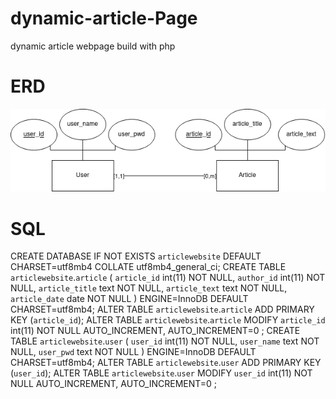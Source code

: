# dynamic-article-Page
dynamic article webpage build with php

# ERD

![alt text](https://github.com/fritzbernert/dynamic-article-Page/blob/main/erd.png?raw=true)


# SQL

CREATE DATABASE IF NOT EXISTS `articlewebsite` DEFAULT CHARSET=utf8mb4 COLLATE utf8mb4_general_ci;
CREATE TABLE `articlewebsite`.`article` (
  `article_id` int(11) NOT NULL,
  `author_id` int(11) NOT NULL,
  `article_title` text NOT NULL,
  `article_text` text NOT NULL,
  `article_date` date NOT NULL
) ENGINE=InnoDB DEFAULT CHARSET=utf8mb4;
ALTER TABLE `articlewebsite`.`article` ADD PRIMARY KEY (`article_id`);
ALTER TABLE `articlewebsite`.`article` MODIFY `article_id` int(11) NOT NULL AUTO_INCREMENT, AUTO_INCREMENT=0 ;
CREATE TABLE `articlewebsite`.`user` (
  `user_id` int(11) NOT NULL,
  `user_name` text NOT NULL,
  `user_pwd` text NOT NULL
) ENGINE=InnoDB DEFAULT CHARSET=utf8mb4;
ALTER TABLE `articlewebsite`.`user` ADD PRIMARY KEY (`user_id`);
ALTER TABLE `articlewebsite`.`user` MODIFY `user_id` int(11) NOT NULL AUTO_INCREMENT, AUTO_INCREMENT=0 ;
